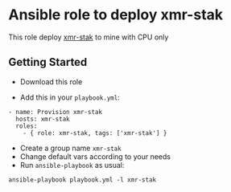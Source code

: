 # Ansible role to deploy xmr-stak

This role deploy [xmr-stak](https://github.com/fireice-uk/xmr-stak) to mine with CPU only

## Getting Started

- Download this role

- Add this in your `playbook.yml`:

```
- name: Provision xmr-stak
  hosts: xmr-stak
  roles:
    - { role: xmr-stak, tags: ['xmr-stak'] }
```

- Create a group name `xmr-stak`
- Change default vars according to your needs
- Run `ansible-playbook` as usual:
```
ansible-playbook playbook.yml -l xmr-stak
```

